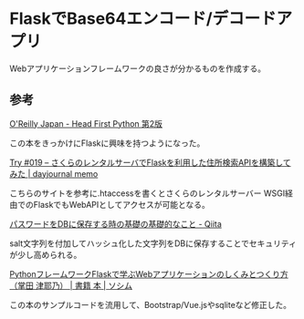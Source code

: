 # FlaskでBase64エンコード/デコードアプリ

Webアプリケーションフレームワークの良さが分かるものを作成する。

## 参考

[O'Reilly Japan - Head First Python 第2版](https://www.oreilly.co.jp/books/9784873118291/)

この本をきっかけにFlaskに興味を持つようになった。

[Try #019 – さくらのレンタルサーバでFlaskを利用した住所検索APIを構築してみた | dayjournal memo](https://day-journal.com/memo/try-019/)

こちらのサイトを参考に.htaccessを書くとさくらのレンタルサーバー WSGI経由でのFlaskでもWebAPIとしてアクセスが可能となる。

[パスワードをDBに保存する時の基礎の基礎的なこと - Qiita](https://qiita.com/ms2sato/items/6005eea50def287090d0)

salt文字列を付加してハッシュ化した文字列をDBに保存することでセキュリティが少し高められる。

[PythonフレームワークFlaskで学ぶWebアプリケーションのしくみとつくり方（掌田 津耶乃） | 書籍 本 | ソシム](https://www.socym.co.jp/book/1224)

この本のサンプルコードを流用して、Bootstrap/Vue.jsやsqliteなど修正した。
